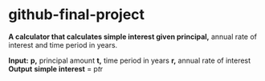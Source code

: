 # github-final-project


**A calculator that calculates simple interest given principal,** annual rate of interest and time period in years.

**Input:**
   **p,** principal amount
   **t,** time period in years
   **r,** annual rate of interest
**Output**
   **simple interest** = p*t*r
